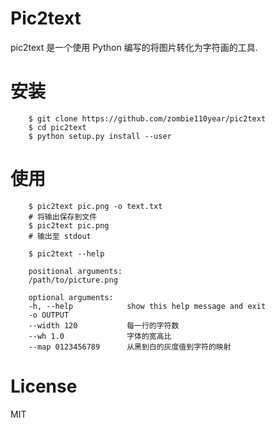 # Pic2text

pic2text 是一个使用 Python 编写的将图片转化为字符画的工具.

# 安装

```
    $ git clone https://github.com/zombie110year/pic2text
    $ cd pic2text
    $ python setup.py install --user
```

# 使用

```
    $ pic2text pic.png -o text.txt
    # 将输出保存到文件
    $ pic2text pic.png
    # 输出至 stdout

    $ pic2text --help

    positional arguments:
    /path/to/picture.png

    optional arguments:
    -h, --help            show this help message and exit
    -o OUTPUT
    --width 120           每一行的字符数
    --wh 1.0              字体的宽高比
    --map 0123456789      从黑到白的灰度值到字符的映射
```

# License

MIT
